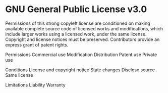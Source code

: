 GNU General Public License v3.0
===============================

Permissions of this strong
copyleft license are
conditioned on making
available complete source code
of licensed works and
modifications, which include
larger works using a licensed
work, under the same license.
Copyright and license notices
must be preserved.
Contributors provide an
express grant of patent
rights.

Permissions
Commercial use
Modification
Distribution
Patent use
Private use

Conditions
License and copyright notice
State changes
Disclose source
Same license

Limitations
Liability
Warranty
